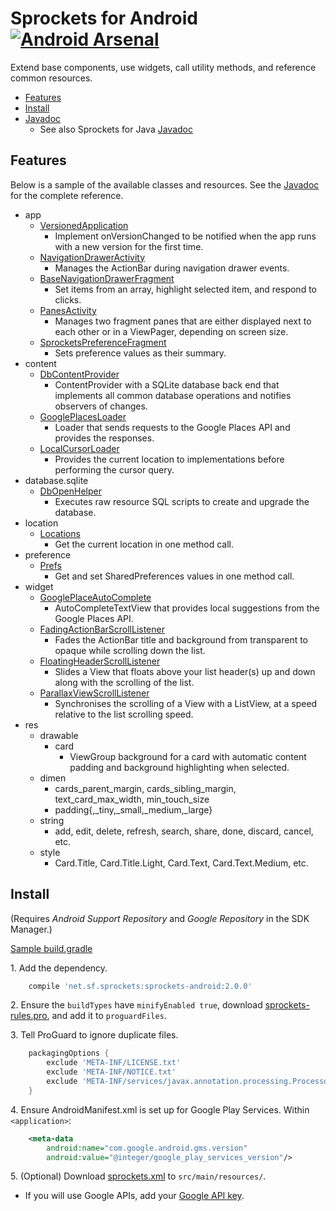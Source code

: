 Sprockets for Android [![Android Arsenal][3]][4]
================================================

Extend base components, use widgets, call utility methods, and reference common resources.

* [Features](#features)
* [Install](#install)
* [Javadoc][1]
    * See also Sprockets for Java [Javadoc][2]

Features
--------

Below is a sample of the available classes and resources. See the [Javadoc][1] for the complete reference.

* app
    * [VersionedApplication][100]
        * Implement onVersionChanged to be notified when the app runs with a new version for the first time.
    * [NavigationDrawerActivity][101]
        * Manages the ActionBar during navigation drawer events.
    * [BaseNavigationDrawerFragment][102]
        * Set items from an array, highlight selected item, and respond to clicks.
    * [PanesActivity][103]
        * Manages two fragment panes that are either displayed next to each other or in a ViewPager, depending on screen size.
    * [SprocketsPreferenceFragment][104]
        * Sets preference values as their summary.
* content
    * [DbContentProvider][200]
        * ContentProvider with a SQLite database back end that implements all common database operations and notifies observers of changes.
    * [GooglePlacesLoader][201]
        * Loader that sends requests to the Google Places API and provides the responses.
    * [LocalCursorLoader][202]
        * Provides the current location to implementations before performing the cursor query.
* database.sqlite
    * [DbOpenHelper][300]
        * Executes raw resource SQL scripts to create and upgrade the database.
* location
    * [Locations][400]
        * Get the current location in one method call.
* preference
    * [Prefs][500]
        * Get and set SharedPreferences values in one method call.
* widget
    * [GooglePlaceAutoComplete][600]
        * AutoCompleteTextView that provides local suggestions from the Google Places API.
    * [FadingActionBarScrollListener][601]
        * Fades the ActionBar title and background from transparent to opaque while scrolling down the list.
    * [FloatingHeaderScrollListener][602]
        * Slides a View that floats above your list header(s) up and down along with the scrolling of the list.
    * [ParallaxViewScrollListener][603]
        * Synchronises the scrolling of a View with a ListView, at a speed relative to the list scrolling speed.
* res
    * drawable
        * card
            * ViewGroup background for a card with automatic content padding and background highlighting when selected.
    * dimen
        * cards_parent_margin, cards_sibling_margin, text_card_max_width, min_touch_size
        * padding{,_tiny,_small,_medium,_large}
    * string
        * add, edit, delete, refresh, search, share, done, discard, cancel, etc.
    * style
        * Card.Title, Card.Title.Light, Card.Text, Card.Text.Medium, etc.

Install
-------

(Requires *Android Support Repository* and *Google Repository* in the SDK Manager.)

[Sample build.gradle](samples/build.gradle)

1\. Add the dependency.

```groovy
    compile 'net.sf.sprockets:sprockets-android:2.0.0'
```

2\. Ensure the `buildTypes` have `minifyEnabled true`, download [sprockets-rules.pro][10], and add it to `proguardFiles`.

3\. Tell ProGuard to ignore duplicate files.

```groovy
    packagingOptions {
        exclude 'META-INF/LICENSE.txt'
        exclude 'META-INF/NOTICE.txt'
        exclude 'META-INF/services/javax.annotation.processing.Processor'
    }
```

4\. Ensure AndroidManifest.xml is set up for Google Play Services. Within `<application>`:

```xml
    <meta-data
        android:name="com.google.android.gms.version"
        android:value="@integer/google_play_services_version"/>
```

5\. (Optional) Download [sprockets.xml][11] to `src/main/resources/`.

* If you will use Google APIs, add your [Google API key][12].

[1]: https://pushbit.github.io/sprockets/android/apidocs/
[2]: https://pushbit.github.io/sprockets/java/apidocs/
[3]: https://img.shields.io/badge/Android%20Arsenal-Sprockets-brightgreen.svg?style=flat
[4]: https://android-arsenal.com/details/1/1243

[10]: https://raw.githubusercontent.com/pushbit/sprockets/master/android/sprockets/sprockets-rules.pro
[11]: https://raw.githubusercontent.com/pushbit/sprockets/master/java/src/main/resources/net/sf/sprockets/sprockets.xml
[12]: https://console.developers.google.com/

[100]: https://pushbit.github.io/sprockets/android/apidocs/index.html?net/sf/sprockets/app/VersionedApplication.html
[101]: https://pushbit.github.io/sprockets/android/apidocs/index.html?net/sf/sprockets/app/ui/NavigationDrawerActivity.html
[102]: https://pushbit.github.io/sprockets/android/apidocs/index.html?net/sf/sprockets/app/ui/BaseNavigationDrawerFragment.html
[103]: https://pushbit.github.io/sprockets/android/apidocs/index.html?net/sf/sprockets/app/ui/PanesActivity.html
[104]: https://pushbit.github.io/sprockets/android/apidocs/index.html?net/sf/sprockets/app/ui/SprocketsPreferenceFragment.html

[200]: https://pushbit.github.io/sprockets/android/apidocs/index.html?net/sf/sprockets/content/DbContentProvider.html
[201]: https://pushbit.github.io/sprockets/android/apidocs/index.html?net/sf/sprockets/content/GooglePlacesLoader.html
[202]: https://pushbit.github.io/sprockets/android/apidocs/index.html?net/sf/sprockets/content/LocalCursorLoader.html

[300]: https://pushbit.github.io/sprockets/android/apidocs/index.html?net/sf/sprockets/database/sqlite/DbOpenHelper.html

[400]: https://pushbit.github.io/sprockets/android/apidocs/index.html?net/sf/sprockets/location/Locations.html

[500]: https://pushbit.github.io/sprockets/android/apidocs/index.html?net/sf/sprockets/preference/Prefs.html

[600]: https://pushbit.github.io/sprockets/android/apidocs/index.html?net/sf/sprockets/widget/GooglePlaceAutoComplete.html
[601]: https://pushbit.github.io/sprockets/android/apidocs/index.html?net/sf/sprockets/widget/FadingActionBarScrollListener.html
[602]: https://pushbit.github.io/sprockets/android/apidocs/index.html?net/sf/sprockets/widget/FloatingHeaderScrollListener.html
[603]: https://pushbit.github.io/sprockets/android/apidocs/index.html?net/sf/sprockets/widget/ParallaxViewScrollListener.html
